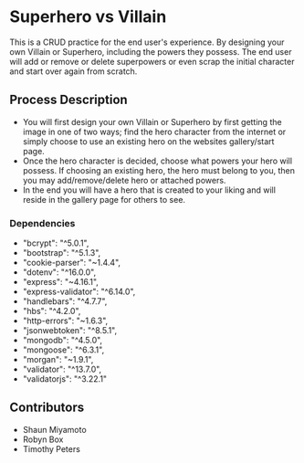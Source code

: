 # Superhero vs Villain 

This is a CRUD practice for the end user's experience. By designing your own Villain or Superhero, including the powers they possess. The end user will add or remove or delete superpowers or even scrap the initial character and start over again from scratch.

## Process Description

* You will first design your own Villain or Superhero by first getting the image in one of two ways; find the hero character from the internet or simply choose to use an existing hero on the websites gallery/start page.
* Once the hero character is decided, choose what powers your hero will possess. If choosing an existing hero, the hero must belong to you, then you may add/remove/delete hero or attached powers.
* In the end you will have a hero that is created to your liking and will reside in the gallery page for others to see.


### Dependencies

*  "bcrypt": "^5.0.1",
*  "bootstrap": "^5.1.3",
*  "cookie-parser": "~1.4.4",
*  "dotenv": "^16.0.0",
*  "express": "~4.16.1",
*  "express-validator": "^6.14.0",
*  "handlebars": "^4.7.7",
*  "hbs": "^4.2.0",
*  "http-errors": "~1.6.3",
*  "jsonwebtoken": "^8.5.1",
*  "mongodb": "^4.5.0",
*  "mongoose": "^6.3.1",
*  "morgan": "~1.9.1",
*  "validator": "^13.7.0",
*  "validatorjs": "^3.22.1"

## Contributors

* Shaun Miyamoto
* Robyn Box
* Timothy Peters